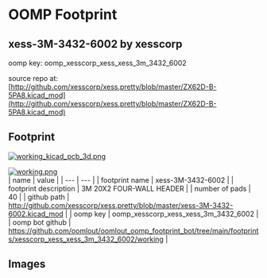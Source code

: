 # OOMP Footprint  
## xess-3M-3432-6002  by xesscorp  
  
oomp key: oomp_xesscorp_xess_xess_3m_3432_6002  
  
source repo at: [http://github.com/xesscorp/xess.pretty/blob/master/ZX62D-B-5PA8.kicad_mod](http://github.com/xesscorp/xess.pretty/blob/master/ZX62D-B-5PA8.kicad_mod)  
## Footprint  
  
[![working_kicad_pcb_3d.png](working_kicad_pcb_3d_600.png)](working_kicad_pcb_3d.png)  
  
[![working.png](working_600.png)](working.png)  
| name | value | 
| --- | --- | 
| footprint name | xess-3M-3432-6002 | 
| footprint description | 3M 20X2 FOUR-WALL HEADER | 
| number of pads | 40 | 
| github path | http://github.com/xesscorp/xess.pretty/blob/master/xess-3M-3432-6002.kicad_mod | 
| oomp key | oomp_xesscorp_xess_xess_3m_3432_6002 | 
| oomp bot github | https://github.com/oomlout/oomlout_oomp_footprint_bot/tree/main/footprints/xesscorp_xess_xess_3m_3432_6002/working | 
## Images  
